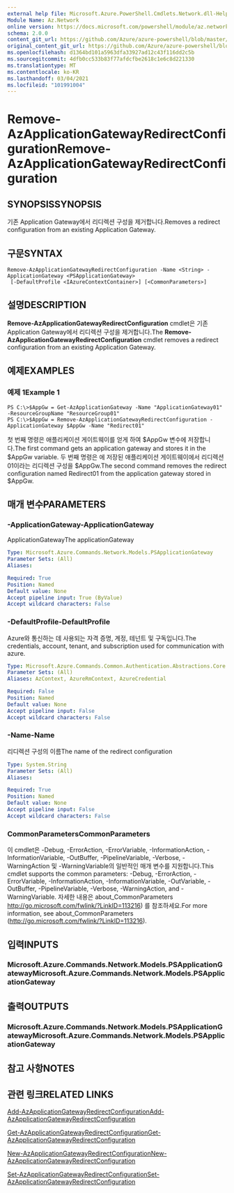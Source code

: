 ```yaml
---
external help file: Microsoft.Azure.PowerShell.Cmdlets.Network.dll-Help.xml
Module Name: Az.Network
online version: https://docs.microsoft.com/powershell/module/az.network/remove-azapplicationgatewayredirectconfiguration
schema: 2.0.0
content_git_url: https://github.com/Azure/azure-powershell/blob/master/src/Network/Network/help/Remove-AzApplicationGatewayRedirectConfiguration.md
original_content_git_url: https://github.com/Azure/azure-powershell/blob/master/src/Network/Network/help/Remove-AzApplicationGatewayRedirectConfiguration.md
ms.openlocfilehash: d1364bd101a5963dfa33927ad12c43f116dd2c5b
ms.sourcegitcommit: 4dfb0cc533b83f77afdcfbe2618c1e6c8d221330
ms.translationtype: MT
ms.contentlocale: ko-KR
ms.lasthandoff: 03/04/2021
ms.locfileid: "101991004"
---
```

# <span data-ttu-id="541f8-101">Remove-AzApplicationGatewayRedirectConfiguration</span><span class="sxs-lookup"><span data-stu-id="541f8-101">Remove-AzApplicationGatewayRedirectConfiguration</span></span>

## <span data-ttu-id="541f8-102">SYNOPSIS</span><span class="sxs-lookup"><span data-stu-id="541f8-102">SYNOPSIS</span></span>
<span data-ttu-id="541f8-103">기존 Application Gateway에서 리디렉션 구성을 제거합니다.</span><span class="sxs-lookup"><span data-stu-id="541f8-103">Removes a redirect configuration from an existing Application Gateway.</span></span>

## <span data-ttu-id="541f8-104">구문</span><span class="sxs-lookup"><span data-stu-id="541f8-104">SYNTAX</span></span>

```
Remove-AzApplicationGatewayRedirectConfiguration -Name <String> -ApplicationGateway <PSApplicationGateway>
 [-DefaultProfile <IAzureContextContainer>] [<CommonParameters>]
```

## <span data-ttu-id="541f8-105">설명</span><span class="sxs-lookup"><span data-stu-id="541f8-105">DESCRIPTION</span></span>
<span data-ttu-id="541f8-106">**Remove-AzApplicationGatewayRedirectConfiguration** cmdlet은 기존 Application Gateway에서 리디렉션 구성을 제거합니다.</span><span class="sxs-lookup"><span data-stu-id="541f8-106">The **Remove-AzApplicationGatewayRedirectConfiguration** cmdlet removes a redirect configuration from an existing Application Gateway.</span></span>

## <span data-ttu-id="541f8-107">예제</span><span class="sxs-lookup"><span data-stu-id="541f8-107">EXAMPLES</span></span>

### <span data-ttu-id="541f8-108">예제 1</span><span class="sxs-lookup"><span data-stu-id="541f8-108">Example 1</span></span>
```
PS C:\>$AppGw = Get-AzApplicationGateway -Name "ApplicationGateway01" -ResourceGroupName "ResourceGroup01"
PS C:\>$AppGw = Remove-AzApplicationGatewayRedirectConfiguration -ApplicationGateway $AppGw -Name "Redirect01"
```

<span data-ttu-id="541f8-109">첫 번째 명령은 애플리케이션 게이트웨이를 얻게 하여 $AppGw 변수에 저장합니다.</span><span class="sxs-lookup"><span data-stu-id="541f8-109">The first command gets an application gateway and stores it in the $AppGw variable.</span></span>
<span data-ttu-id="541f8-110">두 번째 명령은 에 저장된 애플리케이션 게이트웨이에서 리디렉션01이라는 리디렉션 구성을 $AppGw.</span><span class="sxs-lookup"><span data-stu-id="541f8-110">The second command removes the redirect configuration named Redirect01 from the application gateway stored in $AppGw.</span></span>

## <span data-ttu-id="541f8-111">매개 변수</span><span class="sxs-lookup"><span data-stu-id="541f8-111">PARAMETERS</span></span>

### <span data-ttu-id="541f8-112">-ApplicationGateway</span><span class="sxs-lookup"><span data-stu-id="541f8-112">-ApplicationGateway</span></span>
<span data-ttu-id="541f8-113">ApplicationGateway</span><span class="sxs-lookup"><span data-stu-id="541f8-113">The applicationGateway</span></span>

```yaml
Type: Microsoft.Azure.Commands.Network.Models.PSApplicationGateway
Parameter Sets: (All)
Aliases:

Required: True
Position: Named
Default value: None
Accept pipeline input: True (ByValue)
Accept wildcard characters: False
```

### <span data-ttu-id="541f8-114">-DefaultProfile</span><span class="sxs-lookup"><span data-stu-id="541f8-114">-DefaultProfile</span></span>
<span data-ttu-id="541f8-115">Azure와 통신하는 데 사용되는 자격 증명, 계정, 테넌트 및 구독입니다.</span><span class="sxs-lookup"><span data-stu-id="541f8-115">The credentials, account, tenant, and subscription used for communication with azure.</span></span>

```yaml
Type: Microsoft.Azure.Commands.Common.Authentication.Abstractions.Core.IAzureContextContainer
Parameter Sets: (All)
Aliases: AzContext, AzureRmContext, AzureCredential

Required: False
Position: Named
Default value: None
Accept pipeline input: False
Accept wildcard characters: False
```

### <span data-ttu-id="541f8-116">-Name</span><span class="sxs-lookup"><span data-stu-id="541f8-116">-Name</span></span>
<span data-ttu-id="541f8-117">리디렉션 구성의 이름</span><span class="sxs-lookup"><span data-stu-id="541f8-117">The name of the redirect configuration</span></span>

```yaml
Type: System.String
Parameter Sets: (All)
Aliases:

Required: True
Position: Named
Default value: None
Accept pipeline input: False
Accept wildcard characters: False
```

### <span data-ttu-id="541f8-118">CommonParameters</span><span class="sxs-lookup"><span data-stu-id="541f8-118">CommonParameters</span></span>
<span data-ttu-id="541f8-119">이 cmdlet은 -Debug, -ErrorAction, -ErrorVariable, -InformationAction, -InformationVariable, -OutBuffer, -PipelineVariable, -Verbose, -WarningAction 및 -WarningVariable의 일반적인 매개 변수를 지원합니다.</span><span class="sxs-lookup"><span data-stu-id="541f8-119">This cmdlet supports the common parameters: -Debug, -ErrorAction, -ErrorVariable, -InformationAction, -InformationVariable, -OutVariable, -OutBuffer, -PipelineVariable, -Verbose, -WarningAction, and -WarningVariable.</span></span> <span data-ttu-id="541f8-120">자세한 내용은 about_CommonParameters http://go.microsoft.com/fwlink/?LinkID=113216) 를 참조하세요.</span><span class="sxs-lookup"><span data-stu-id="541f8-120">For more information, see about_CommonParameters (http://go.microsoft.com/fwlink/?LinkID=113216).</span></span>

## <span data-ttu-id="541f8-121">입력</span><span class="sxs-lookup"><span data-stu-id="541f8-121">INPUTS</span></span>

### <span data-ttu-id="541f8-122">Microsoft.Azure.Commands.Network.Models.PSApplicationGateway</span><span class="sxs-lookup"><span data-stu-id="541f8-122">Microsoft.Azure.Commands.Network.Models.PSApplicationGateway</span></span>

## <span data-ttu-id="541f8-123">출력</span><span class="sxs-lookup"><span data-stu-id="541f8-123">OUTPUTS</span></span>

### <span data-ttu-id="541f8-124">Microsoft.Azure.Commands.Network.Models.PSApplicationGateway</span><span class="sxs-lookup"><span data-stu-id="541f8-124">Microsoft.Azure.Commands.Network.Models.PSApplicationGateway</span></span>

## <span data-ttu-id="541f8-125">참고 사항</span><span class="sxs-lookup"><span data-stu-id="541f8-125">NOTES</span></span>

## <span data-ttu-id="541f8-126">관련 링크</span><span class="sxs-lookup"><span data-stu-id="541f8-126">RELATED LINKS</span></span>

[<span data-ttu-id="541f8-127">Add-AzApplicationGatewayRedirectConfiguration</span><span class="sxs-lookup"><span data-stu-id="541f8-127">Add-AzApplicationGatewayRedirectConfiguration</span></span>](./Add-AzApplicationGatewayRedirectConfiguration.md)

[<span data-ttu-id="541f8-128">Get-AzApplicationGatewayRedirectConfiguration</span><span class="sxs-lookup"><span data-stu-id="541f8-128">Get-AzApplicationGatewayRedirectConfiguration</span></span>](./Get-AzApplicationGatewayRedirectConfiguration.md)

[<span data-ttu-id="541f8-129">New-AzApplicationGatewayRedirectConfiguration</span><span class="sxs-lookup"><span data-stu-id="541f8-129">New-AzApplicationGatewayRedirectConfiguration</span></span>](./New-AzApplicationGatewayRedirectConfiguration.md)

[<span data-ttu-id="541f8-130">Set-AzApplicationGatewayRedirectConfiguration</span><span class="sxs-lookup"><span data-stu-id="541f8-130">Set-AzApplicationGatewayRedirectConfiguration</span></span>](./Set-AzApplicationGatewayRedirectConfiguration.md)
